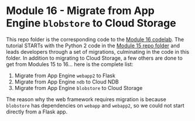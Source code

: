 # Module 16 - Migrate from App Engine `blobstore` to Cloud Storage

This repo folder is the corresponding code to the [Module 16 codelab](http://g.co/codelabs/pae-migrate-blobstore). The tutorial STARTs with the Python 2 code in the [Module 15 repo folder](/mod15-blobstore) and leads developers through a set of migrations, culminating in the code in this folder. In addition to migrating to Cloud Storage, a few others are done to get from Modules 15 to 16... here is the complete list:

1. Migrate from App Engine `webapp2` to Flask
1. Migrate from App Engine `ndb` to Cloud NDB
1. Migrate from App Engine `blobstore` to Cloud Storage

The reason why the web framework requires migration is because `blobstore` has dependencies on `webapp` and `webapp2`, so we could not start directly from a Flask app.
